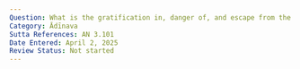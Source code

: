 ```yaml
---
Question: What is the gratification in, danger of, and escape from the world?
Category: Ādīnava
Sutta References: AN 3.101
Date Entered: April 2, 2025
Review Status: Not started
---
```

